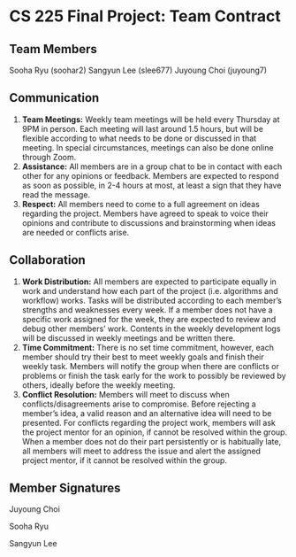 # CS 225 Final Project: Team Contract

## Team Members 

Sooha Ryu (soohar2)
Sangyun Lee (slee677)
Juyoung Choi (juyoung7)

## Communication

1. **Team Meetings:** Weekly team meetings will be held every Thursday at 9PM in person. Each meeting will last around 1.5 hours, but will be flexible according to what needs to be done or discussed in that meeting. In special circumstances, meetings can also be done online through Zoom. 
2. **Assistance:** All members are in a group chat to be in contact with each other for any opinions or feedback. Members are expected to respond as soon as possible, in 2-4 hours at most, at least a sign that they have read the message. 
3. **Respect:** All members need to come to a full agreement on ideas regarding the project. Members have agreed to speak to voice their opinions and contribute to discussions and brainstorming when ideas are needed or conflicts arise.

## Collaboration

1. **Work Distribution:** All members are expected to participate equally in work and understand how each part of the project (i.e. algorithms and workflow) works. Tasks will be distributed according to each member’s strengths and weaknesses every week. If a member does not have a specific work assigned for the week, they are expected to review and debug other members’ work. Contents in the weekly development logs will be discussed in weekly meetings and be written there.
2. **Time Commitment:** There is no set time commitment, however, each member should try their best to meet weekly goals and finish their weekly task. Members will notify the group when there are conflicts or problems or finish the task early for the work to possibly be reviewed by others, ideally before the weekly meeting.
3. **Conflict Resolution:** Members will meet to discuss when conflicts/disagreements arise to compromise. Before rejecting a member’s idea, a valid reason and an alternative idea will need to be presented. For conflicts regarding the project work, members will ask the project mentor for an opinion, if cannot be resolved within the group. When a member does not do their part persistently or is habitually late, all members will meet to address the issue and alert the assigned project mentor, if it cannot be resolved within the group.

## Member Signatures

Juyoung Choi

Sooha Ryu

Sangyun Lee